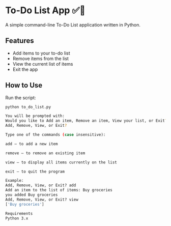# To-Do List App ✅📝

A simple command-line To-Do List application written in Python.

## Features
- Add items to your to-do list
- Remove items from the list
- View the current list of items
- Exit the app

## How to Use

Run the script:

```bash
python to_do_list.py

You will be prompted with:
Would you like to Add an item, Remove an item, View your list, or Exit?
Add, Remove, View, or Exit?

Type one of the commands (case insensitive):

add — to add a new item

remove — to remove an existing item

view — to display all items currently on the list

exit — to quit the program

Example:
Add, Remove, View, or Exit? add
Add an item to the list of items: Buy groceries
you added Buy groceries
Add, Remove, View, or Exit? view
['Buy groceries']

Requirements
Python 3.x